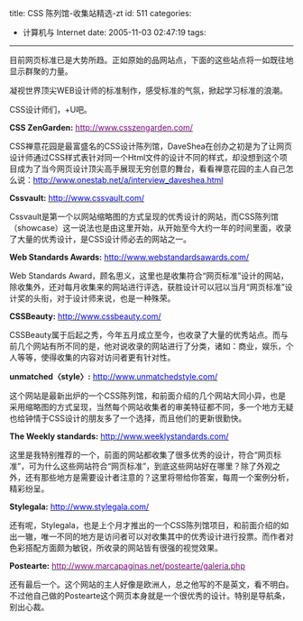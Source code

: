 title: CSS 陈列馆-收集站精选-zt
id: 511
categories:
  - 计算机与 Internet
date: 2005-11-03 02:47:19
tags:
---

<div id="msgcns!9697D6160EFEBC17!364" class="bvMsg"><div>目前网页标准已是大势所趋。正如原始的品网站点，下面的这些站点将一如既往地显示群聚的力量。

凝视世界顶尖WEB设计师的标准制作，感受标准的气氛，掀起学习标准的浪潮。

CSS设计师们，+U吧。

**CSS ZenGarden:** [<u><font color="#800080">http://www.csszengarden.com/</font></u>](http://www.csszengarden.com/) 

CSS禅意花园是最富盛名的CSS设计陈列馆，DaveShea在创办之初是为了让网页设计师通过CSS样式表针对同一个Html文件的设计不同的样式，却没想到这个项目成为了当今网页设计顶尖高手展现无穷创意的舞台，看看禅意花园的主人自己怎么说：[<u><font color="#0000ff">http://www.onestab.net/a/interview_daveshea.html</font></u>](http://www.onestab.net/a/interview_daveshea.html) 

**Cssvault:** [<u><font color="#0000ff">http://www.cssvault.com/</font></u>](http://www.cssvault.com/) 

Cssvault是第一个以网站缩略图的方式呈现的优秀设计的网站，而CSS陈列馆（showcase）这一说法也是由这里开始，从开始至今大约一年的时间里面，收录了大量的优秀设计，是CSS设计师必去的网站之一。

**Web Standards Awards:** [<u><font color="#0000ff">http://www.webstandardsawards.com/</font></u>](http://www.webstandardsawards.com/) 

Web Standards Award，顾名思义，这里也是收集符合“网页标准”设计的网站，除收集外，还对每月收集来的网站进行评选，获胜设计可以冠以当月“网页标准”设计奖的头衔，对于设计师来说，也是一种殊荣。

**CSSBeauty:** [<u><font color="#0000ff">http://www.cssbeauty.com/</font></u>](http://www.cssbeauty.com/) 

CSSBeauty属于后起之秀，今年五月成立至今，也收录了大量的优秀站点。而与前几个网站有所不同的是，他对说收录的网站进行了分类，诸如：商业，娱乐，个人等等，使得收集的内容对访问者更有针对性。

**unmatched〈style〉:** [<u><font color="#0000ff">http://www.unmatchedstyle.com/</font></u>](http://www.unmatchedstyle.com/) 

这个网站是最新出炉的一个CSS陈列馆，和前面介绍的几个网站大同小异，也是采用缩略图的方式呈现，当然每个网站收集者的审美特征都不同，多一个地方无疑也给钟情于CSS设计的朋友多了一个选择，而且他们的更新很勤快。

**The Weekly standards:** [<u><font color="#0000ff">http://www.weeklystandards.com/</font></u>](http://www.weeklystandards.com/) 

这里是我特别推荐的一个，前面的网站都收集了很多优秀的设计，符合“网页标准”，可为什么这些网站符合“网页标准”，到底这些网站好在哪里？除了外观之外，还有那些地方是需要设计者注意的？这里将带给你答案，每周一个案例分析，精彩纷呈。

**Stylegala:** [<u><font color="#0000ff">http://www.stylegala.com/</font></u>](http://www.stylegala.com/) 

还有呢，Stylegala，也是上个月才推出的一个CSS陈列馆项目，和前面介绍的如出一辙，唯一不同的地方是访问者可以对收集其中的优秀设计进行投票。而作者对色彩搭配方面颇为敏锐，所收录的网站皆有很强的视觉效果。

**Postearte:** [<u><font color="#800080">http://www.marcapaginas.net/postearte/galeria.php</font></u>](http://www.marcapaginas.net/postearte/galeria.php) 

还有最后一个。这个网站的主人好像是欧洲人，总之他写的不是英文，看不明白。不过他自己做的Postearte这个网页本身就是一个很优秀的设计。特别是导航条，别出心裁。
</div></div>